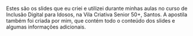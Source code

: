 Estes são os slides que eu criei e utilizei durante minhas aulas no curso de Inclusão Digital para Idosos, na Vila Criativa Senior 50+, Santos. A apostila também foi criada por mim, que contém todo o conteúdo dos slides e algumas informações adicionais.
